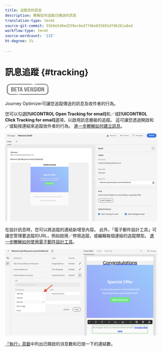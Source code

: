 ```yaml
---
title: 追蹤您的訊息
description: 瞭解如何追蹤已傳送的訊息
translation-type: tm+mt
source-git-commit: 55b9e5d8ed259ec6ed7746e835691d7d6261a8a4
workflow-type: tm+mt
source-wordcount: '132'
ht-degree: 1%

---
```


# 訊息追蹤 {#tracking}

![](assets/do-not-localize/badge.png)

Journey Optimizer可讓您追蹤傳送的訊息及收件者的行為。

您可以勾選&#x200B;**[!UICONTROL Open Tracking for email]**&#x200B;和／或&#x200B;**[!UICONTROL Click Tracking for email]**&#x200B;選項，以啟用訊息層級的追蹤。 這可讓您透過開啟和／或點按連結來追蹤收件者的行為。 [進一步瞭解如何建立訊息](create-message.md)。

![](assets/message-tracking.png)

在設計訊息時，您可以將追蹤的連結新增至內容。 此外，「電子郵件設計工具」可讓您管理要追蹤的URL，例如啟用／停用追蹤，或編輯每個連結的追蹤類型。 [進一步瞭解如何使用電子郵件設計工具](create-email-content.md)。

![](assets/message-tracked-links.png)

[「執行」頁籤](message-monitoring.md)中列出已開啟的消息數和已按一下的連結數。
